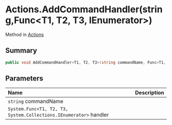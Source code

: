 # Actions.AddCommandHandler(string,Func<T1, T2, T3, IEnumerator>)

Method in [Actions](/docs/api/csharp/yarn.unity.actions.md)

## Summary



```csharp
public void AddCommandHandler<T1, T2, T3>(string commandName, Func<T1, T2, T3, IEnumerator> handler)
```

## Parameters

|Name|Description|
|:---|:---|
|`string` commandName||
|`System.Func<T1, T2, T3, System.Collections.IEnumerator>` handler||

